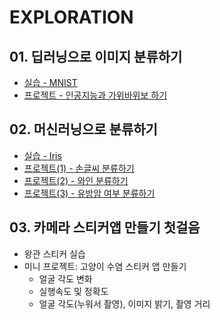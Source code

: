 # EXPLORATION

## 01. 딥러닝으로 이미지 분류하기
- [실습 - MNIST](01/MNIST.ipynb)
- [프로젝트 - 인공지능과 가위바위보 하기](01/미니%20프로젝트%20-%20가위바위보%20분류기.ipynb)

## 02. 머신러닝으로 분류하기
- [실습 - Iris]()
- [프로젝트(1) - 손글씨 분류하기]()
- [프로젝트(2) - 와인 분류하기]()
- [프로젝트(3) - 유방암 여부 분류하기]()

## 03. 카메라 스티커앱 만들기 첫걸음
- 왕관 스티커 실습
- 미니 프로젝트: 고양이 수염 스티커 앱 만들기
	- 얼굴 각도 변화
	- 실행속도 및 정확도
	- 얼굴 각도(누워서 촬영), 이미지 밝기, 촬영 거리

